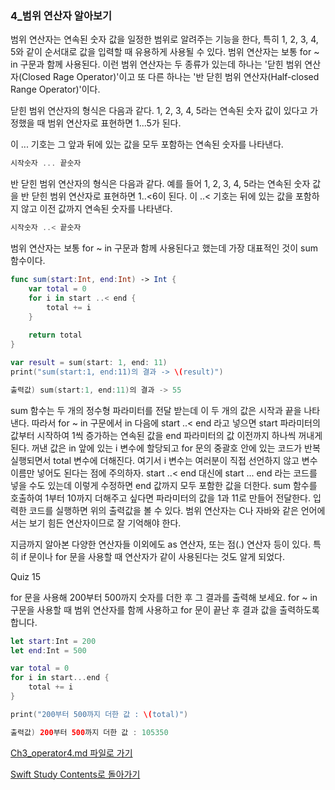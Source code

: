 ### 4_범위 연산자 알아보기


범위 연산자는 연속된 숫자 값을 일정한 범위로 알려주는 기능을 한다, 특히 1, 2, 3, 4, 5와 같이 순서대로 값을 입력할 때 유용하게 사용될 수 있다.
범위 연산자는 보통 for ~ in 구문과 함께 사용된다.
이런 범위 연산자는 두 종류가 있는데 하나는 '닫힌 범위 연산자(Closed Rage Operator)'이고 또 다른 하나는 '반 닫힌 범위 연산자(Half-closed Range Operator)'이다.

닫힌 범위 연산자의 형식은 다음과 같다. 1, 2, 3, 4, 5라는 연속된 숫자 값이 있다고 가정했을 때 범위 연산자로 표현하면 1...5가 된다.

이 ... 기호는 그 앞과 뒤에 있는 값을 모두 포함하는 연속된 숫자를 나타낸다.
```swift
시작숫자 ... 끝숫자
```
반 닫힌 범위 연산자의 형식은 다음과 같다. 예를 들어 1, 2, 3, 4, 5라는 연속된 숫자 값을 반 닫힌 범위 연산자로 표현하면 1..<6이 된다.
이 ..< 기호는 뒤에 있는 값을 포함하지 않고 이전 값까지 연속된 숫자를 나타낸다.
```swift
시작숫자 ..< 끝숫자
```
범위 연산자는 보통 for ~ in 구문과 함께 사용된다고 했는데 가장 대표적인 것이 sum 함수이다.
```swift
func sum(start:Int, end:Int) -> Int {
    var total = 0
    for i in start ..< end {
        total += i
    }
    
    return total
}

var result = sum(start: 1, end: 11)
print("sum(start:1, end:11)의 결과 -> \(result)")

출력값) sum(start:1, end:11)의 결과 -> 55
```
sum 함수는 두 개의 정수형 파라미터를 전달 받는데 이 두 개의 값은 시작과 끝을 나타낸다.
따라서 for ~ in 구문에서 in 다음에 start ..< end 라고 넣으면 start 파라미터의 값부터 시작하여 1씩 증가하는 연속된 값을 end 파라미터의 값 이전까지 하나씩 꺼내게 된다.
꺼낸 값은 in 앞에 있는 i 변수에 할당되고 for 문의 중괄호 안에 있는 코드가 반복 실행되면서 total 변수에 더해진다.
여기서 i 변수는 여러분이 직접 선언하지 않고 변수 이름만 넣어도 된다는 점에 주의하자.
start ..< end 대신에 start ... end 라는 코드를 넣을 수도 있는데 이렇게 수정하면 end 값까지 모두 포함한 값을 더한다.
sum 함수를 호출하여 1부터 10까지 더해주고 싶다면 파라미터의 값을 1과 11로 만들어 전달한다. 입력한 코드를 실행하면 위의 출력값을 볼 수 있다.
범위 연산자는 C나 자바와 같은 언어에서는 보기 힘든 연산자이므로 잘 기억해야 한다.

지금까지 알아본 다양한 연산자들 이외에도 as 연산자, 또는 점(.) 연산자 등이 있다.
특히 if 문이나 for 문을 사용할 때 연산자가 같이 사용된다는 것도 알게 되었다.

 Quiz 15

for 문을 사용해 200부터 500까지 숫자를 더한 후 그 결과를 출력해 보세요. for ~ in 구문을 사용할 때 범위 연산자를 함께 사용하고 for 문이 끝난 후 결과 값을 출력하도록 합니다.
```swift
let start:Int = 200
let end:Int = 500

var total = 0
for i in start...end {
    total += i
}

print("200부터 500까지 더한 값 : \(total)")

출력값) 200부터 500까지 더한 값 : 105350
```


[Ch3_operator4.md 파일로 가기](https://github.com/ChunsuKim/SwiftStudy/blob/master/Ch3_operator4.md)

[Swift Study Contents로 돌아가기](https://github.com/ChunsuKim/SwiftStudy)

